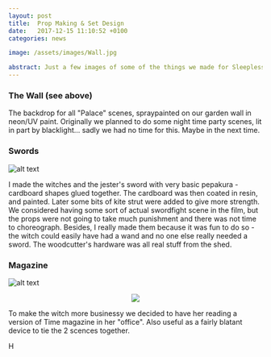 ```yaml
---
layout: post
title:  Prop Making & Set Design
date:   2017-12-15 11:10:52 +0100
categories: news

image: /assets/images/Wall.jpg

abstract: Just a few images of some of the things we made for Sleepless Beauty.
---
```

### The Wall (see above)

The backdrop for all "Palace" scenes, spraypainted on our garden wall in neon/UV paint. Originally we planned to do some night time party scenes, lit in part by blacklight... sadly we had no time for this. Maybe in the next time.


### Swords

![alt text](https://nailzcat.github.io/assets/images/Props.jpg  "Cardboardsword")


I made the witches and the jester's sword with very basic pepakura - cardboard shapes glued together. The cardboard was then coated in resin, and painted. Later some bits of kite strut were added to give more strength. We considered having some sort of actual swordfight scene in the film, but the props were not going to take much punishment and there was not time to choreograph. Besides, I really made them because it was fun to do so - the witch could easily have had a wand and no one else really needed a sword. The woodcutter's hardware was all real stuff from the shed.


### Magazine

![alt text](https://nailzcat.github.io/assets/images/SmallMagazine.png  "Story Time")

<p align="center">
  <img src="https://nailzcat.github.io/assets/images/SmallMagazine.png">
</p>


To make the witch more businessy we decided to have her reading a version of Time magazine in her "office". Also useful as a fairly blatant device to tie the 2 scences together.

H
